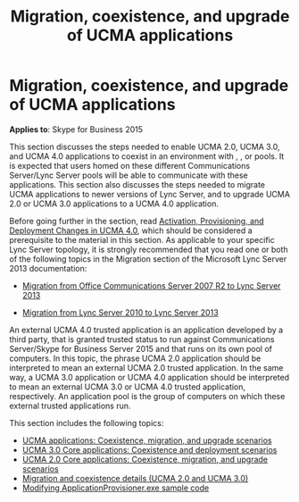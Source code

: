﻿---
title: Migration, coexistence, and upgrade of UCMA applications
TOCTitle: Migration, coexistence, and upgrade of UCMA applications
ms:assetid: 07b8c6c2-7cc7-4449-a6c2-3da177b34389
ms:mtpsurl: https://msdn.microsoft.com/en-us/library/Dn466137(v=office.16)
ms:contentKeyID: 65240055
ms.date: 07/27/2015
mtps_version: v=office.16
---

# Migration, coexistence, and upgrade of UCMA applications

**Applies to**: Skype for Business 2015

This section discusses the steps needed to enable UCMA 2.0, UCMA 3.0, and UCMA 4.0 applications to coexist in an environment with , , or pools. It is expected that users homed on these different Communications Server/Lync Server pools will be able to communicate with these applications. This section also discusses the steps needed to migrate UCMA applications to newer versions of Lync Server, and to upgrade UCMA 2.0 or UCMA 3.0 applications to a UCMA 4.0 application.

Before going further in the section, read [Activation, Provisioning, and Deployment Changes in UCMA 4.0](https://msdn.microsoft.com/en-us/library/gg253592\(v=office.16\)), which should be considered a prerequisite to the material in this section. As applicable to your specific Lync Server topology, it is strongly recommended that you read one or both of the following topics in the Migration section of the Microsoft Lync Server 2013 documentation:

- [Migration from Office Communications Server 2007 R2 to Lync Server 2013](https://technet.microsoft.com/en-us/library/jj205375\(v=ocs.15\))

- [Migration from Lync Server 2010 to Lync Server 2013](https://technet.microsoft.com/en-us/library/jj205369\(v=ocs.15\))

An external UCMA 4.0 trusted application is an application developed by a third party, that is granted trusted status to run against Communications Server/Skype for Business Server 2015 and that runs on its own pool of computers. In this topic, the phrase UCMA 2.0 application should be interpreted to mean an external UCMA 2.0 trusted application. In the same way, a UCMA 3.0 application or UCMA 4.0 application should be interpreted to mean an external UCMA 3.0 or UCMA 4.0 trusted application, respectively. An application pool is the group of computers on which these external trusted applications run.

This section includes the following topics:

- [UCMA applications: Coexistence, migration, and upgrade scenarios](ucma-applications-coexistence-migration-and-upgrade-scenarios.md)
- [UCMA 3.0 Core applications: Coexistence and deployment scenarios](ucma-3-0-core-applications-coexistence-and-deployment-scenarios.md)
- [UCMA 2.0 Core applications: Coexistence, migration, and upgrade scenarios](ucma-2-0-core-applications-coexistence-migration-and-upgrade-scenarios.md)
- [Migration and coexistence details (UCMA 2.0 and UCMA 3.0)](migration-and-coexistence-details-ucma-2-0-and-ucma-3-0.md)
- [Modifying ApplicationProvisioner.exe sample code](modifying-applicationprovisioner-exe-sample-code.md)

